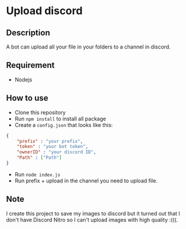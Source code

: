 
# Upload discord

## Description

A bot can upload all your file in your folders to a channel in discord.

## Requirement

- Nodejs

## How to use

- Clone this repository
- Run `npm install` to install all package
- Create a `config.json` that looks like this:
```json
{
    "prefix" : "your prefix",
    "token" : "your bot token",
    "ownerID" : "your discord ID",
    "Path" : ["Path"]
}
```
- Run `node index.js`
- Run prefix + upload in the channel you need to upload file.

## Note
I create this project to save my images to discord but it turned out that I don't have Discord Nitro so I can't upload images with high quality :(((.
